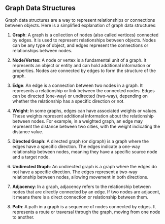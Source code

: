 ## Graph Data Structures

Graph data structures are a way to represent relationships or connections between objects. Here is a simplified explanation of graph data structures:

1. **Graph**: A graph is a collection of nodes (also called vertices) connected by edges. It is used to represent relationships between objects. Nodes can be any type of object, and edges represent the connections or relationships between nodes.

2. **Node/Vertex**: A node or vertex is a fundamental unit of a graph. It represents an object or entity and can hold additional information or properties. Nodes are connected by edges to form the structure of the graph.

3. **Edge**: An edge is a connection between two nodes in a graph. It represents a relationship or link between the connected nodes. Edges can be directed (one-way) or undirected (two-way), depending on whether the relationship has a specific direction or not.

4. **Weight**: In some graphs, edges can have associated weights or values. These weights represent additional information about the relationship between nodes. For example, in a weighted graph, an edge may represent the distance between two cities, with the weight indicating the distance value.

5. **Directed Graph**: A directed graph (or digraph) is a graph where the edges have a specific direction. The edges indicate a one-way relationship between nodes, meaning they have a specific source node and a target node.

6. **Undirected Graph**: An undirected graph is a graph where the edges do not have a specific direction. The edges represent a two-way relationship between nodes, allowing movement in both directions.

7. **Adjacency**: In a graph, adjacency refers to the relationship between nodes that are directly connected by an edge. If two nodes are adjacent, it means there is a direct connection or relationship between them.

8. **Path**: A path in a graph is a sequence of nodes connected by edges. It represents a route or traversal through the graph, moving from one node to another.
